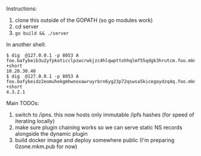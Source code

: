 Instructions:

1. clone this outside of the GOPATH (so go modules work)
2. cd server
3. `go build && ./server`

In another shell:

```
$ dig  @127.0.0.1 -p 8053 A foo.bafybeib3u2yfpkoticclpzwcrwkjzc4hlqwpttohhqlmf55qdgk3hrutcm.foo.mkm.pub +short
10.20.30.40
$ dig  @127.0.0.1 -p 8053 A foo.bafybeidz2eomuhekgmhwnoxawruyrbrn6yg23p72qswsa5kicegoydzq4q.foo.mkm.pub +short
4.3.2.1
```

Main TODOs:

1. switch to /ipns. this now hosts only immutable /ipfs hashes (for speed of iterating locally)
2. make sure plugin chaining works so we can serve static NS records alongside the dynamic plugin
3. build docker image and deploy somewhere public (I'm preparing 0zone.mkm.pub for now)
